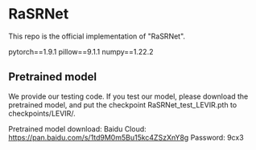 # RaSRNet

This repo is the official implementation of "RaSRNet".

pytorch==1.9.1 pillow==9.1.1 numpy==1.22.2

## Pretrained model
We provide our testing code. If you test our model, please download the pretrained model, and put the checkpoint RaSRNet_test_LEVIR.pth to checkpoints/LEVIR/.

Pretrained model download:
Baidu Cloud: https://pan.baidu.com/s/1td9M0m5Bu15kc4ZSzXnY8g   Password: 9cx3
